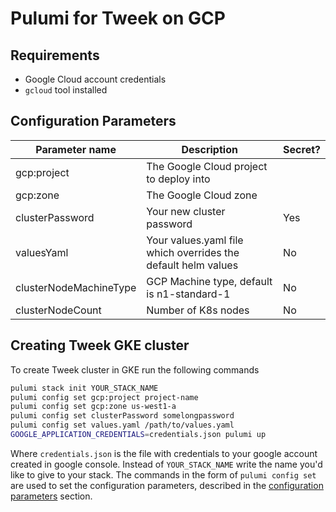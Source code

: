 # Pulumi for Tweek on GCP

## Requirements
 * Google Cloud account credentials
 * `gcloud` tool installed

## Configuration Parameters
|Parameter name|Description|Secret?|
|----|----|----|
|gcp:project|The Google Cloud project to deploy into|
|gcp:zone|The Google Cloud zone|
|clusterPassword|Your new cluster password|Yes|
|valuesYaml|Your values.yaml file which overrides the default helm values|No|
|clusterNodeMachineType|GCP Machine type, default is n1-standard-1|No|
|clusterNodeCount|Number of K8s nodes|No|

## Creating Tweek GKE cluster
To create Tweek cluster in GKE run the following commands

```bash
pulumi stack init YOUR_STACK_NAME
pulumi config set gcp:project project-name
pulumi config set gcp:zone us-west1-a
pulumi config set clusterPassword somelongpassword
pulumi config set values.yaml /path/to/values.yaml
GOOGLE_APPLICATION_CREDENTIALS=credentials.json pulumi up
```

Where `credentials.json` is the file with credentials to your google account created in google console.
Instead of `YOUR_STACK_NAME` write the name you'd like to give to your stack.
The commands in the form of `pulumi config set` are used to set the configuration parameters,
described in the [configuration parameters](#configuration-parameters) section.

